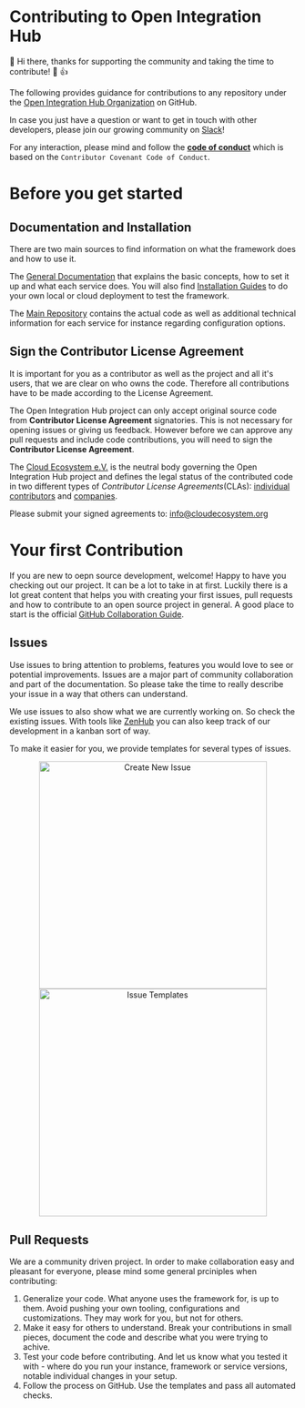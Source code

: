 # Contributing to Open Integration Hub

:tada: Hi there, thanks for supporting the community and taking the time to contribute! :rocket: :+1:

The following provides guidance for contributions to any repository under the [Open Integration Hub Organization](https://github.com/openintegrationhub) on GitHub.

In case you just have a question or want to get in touch with other developers, please join our growing community on [Slack](https://join.slack.com/t/openintegrationhub/shared_invite/zt-mba97vn9-xus3ZbVxnMr2oQwGegIk5Q)!

For any interaction, please mind and follow the [**code of conduct**](https://github.com/openintegrationhub/openintegrationhub/blob/master/CODE_OF_CONDUCT.md) which is based on the `Contributor Covenant Code of Conduct`.

# Before you get started

## Documentation and Installation

There are two main sources to find information on what the framework does and how to use it.

The [General Documentation](https://openintegrationhub.github.io/) that explains the basic concepts, how to set it up and what each service does. You will also find [Installation Guides](https://openintegrationhub.github.io/docs/3%20-%20Deployment/Intro.html) to do your own local or cloud deployment to test the framework.

The [Main Repository](https://github.com/openintegrationhub/openintegrationhub) contains the actual code as well as additional technical information for each service for instance regarding configuration options.

## Sign the Contributor License Agreement

It is important for you as a contributor as well as the project and all it's users, that we are clear on who owns the code. Therefore all contributions have to be made according to the License Agreement.

The Open Integration Hub project can only accept original source code from **Contributor License Agreement** signatories. This is not necessary for opening issues or giving us feedback. However before we can approve any pull requests and include code contributions, you will need to sign the **Contributor License Agreement**.

The [Cloud Ecosystem e.V.](https://www.cloudecosystem.org) is the neutral body governing the Open Integration Hub project and defines the legal status of the contributed code in two different types of _Contributor License Agreements_(CLAs): [individual contributors](https://github.com/openintegrationhub/BusinessCommittee/blob/master/Contributing/Guide/Contributor%20License%20Agreement%20INDIVIDUAL.pdf) and [companies](https://github.com/openintegrationhub/BusinessCommittee/blob/master/Contributing/Guide/Contributor%20License%20Agreement%20COMPANY.pdf).

Please submit your signed agreements to: info@cloudecosystem.org

# Your first Contribution

If you are new to oepn source development, welcome! Happy to have you checking out our project. It can be a lot to take in at first. Luckily there is a lot great content that helps you with creating your first issues, pull requests and how to contribute to an open source project in general. A good place to start is the official [GitHub Collaboration Guide](https://docs.github.com/en/github/collaborating-with-issues-and-pull-requests).

## Issues

Use issues to bring attention to problems, features you would love to see or potential improvements. Issues are a major part of community collaboration and part of the documentation. So please take the time to really describe your issue in a way that others can understand.

We use issues to also show what we are currently working on. So check the existing issues. With tools like [ZenHub](https://github.com/marketplace?query=zenhub) you can also keep track of our development in a kanban sort of way.

To make it easier for you, we provide templates for several types of issues.

<p align="center">
  <img src="https://github.com/openintegrationhub/openintegrationhub/blob/master/Assets/CreateNewIssue.png" alt="Create New Issue" width="400"/>
<img src="https://github.com/openintegrationhub/openintegrationhub/blob/master/Assets/IssueTemplates.png" alt="Issue Templates" width="400"/>
</p>

## Pull Requests

We are a community driven project. In order to make collaboration easy and pleasant for everyone, please mind some general prciniples when contributing:

1. Generalize your code. What anyone uses the framework for, is up to them. Avoid pushing your own tooling, configurations and customizations. They may work for you, but not for others.
2. Make it easy for others to understand. Break your contributions in small pieces, document the code and describe what you were trying to achive.
3. Test your code before contributing. And let us know what you tested it with - where do you run your instance, framework or service versions, notable individual changes in your setup.
4. Follow the process on GitHub. Use the templates and pass all automated checks.
